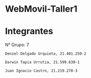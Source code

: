 # WebMovil-Taller1

# Integrantes

N° Grupo: 7

    Denzel Delgado Urquieta, 21.401.250-2
    
    Darwin Tapia Urrutia, 21.599.630-1

    Juan Ignacio Castro, 21.219.278-3
